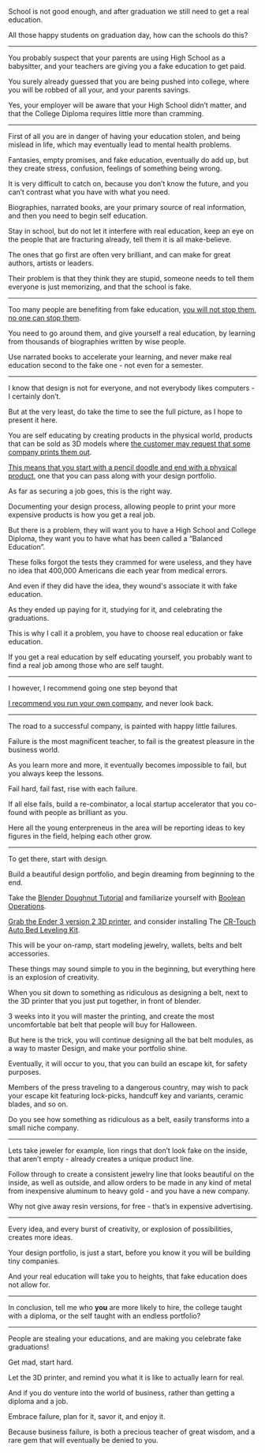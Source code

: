 School is not good enough,
and after graduation we still need to get a real education.

All those happy students on graduation day,
how can the schools do this?

---

You probably suspect that your parents are using High School as a babysitter,
and your teachers are giving you a fake education to get paid.

You surely already guessed that you are being pushed into college,
where you will be robbed of all your, and your parents savings.

Yes, your employer will be aware that your High School didn’t matter,
and that the College Diploma requires little more than cramming.

---

First of all you are in danger of having your education stolen,
and being mislead in life, which may eventually lead to mental health problems.

Fantasies, empty promises, and fake education, eventually do add up,
but they create stress, confusion, feelings of something being wrong.

It is very difficult to catch on, because you don’t know the future,
and you can’t contrast what you have with what you need.

Biographies, narrated books, are your primary source of real information,
and then you need to begin self education.

Stay in school, but do not let it interfere with real education,
keep an eye on the people that are fracturing already, tell them it is all make-believe.

The ones that go first are often very brilliant,
and can make for great authors, artists or leaders.

Their problem is that they think they are stupid,
someone needs to tell them everyone is just memorizing, and that the school is fake.

---

Too many people are benefiting from fake education,
[you will not stop them, no one can stop them][fakeed].

You need to go around them, and give yourself a real education,
by learning from thousands of biographies written by wise people.

Use narrated books to accelerate your learning,
and never make real education second to the fake one - not even for a semester.

---

I know that design is not for everyone,
and not everybody likes computers - I certainly don’t.

But at the very least, do take the time to see the full picture,
as I hope to present it here.

You are self educating by creating products in the physical world,
products that can be sold as 3D models where [the customer may request that some company prints them out][shapeways].

[This means that you start with a pencil doodle and end with a physical product][pencil],
one that you can pass along with your design portfolio.

As far as securing a job goes,
this is the right way.

Documenting your design process,
allowing people to print your more expensive products is how you get a real job.

But there is a problem, they will want you to have a High School and College Diploma,
they want you to have what has been called a “Balanced Education”.

These folks forgot the tests they crammed for were useless,
and they have no idea that 400,000 Americans die each year from medical errors.

And even if they did have the idea,
they wound's associate it with fake education.

As they ended up paying for it, studying for it,
and celebrating the graduations.

This is why I call it a problem,
you have to choose real education or fake education.

If you get a real education by self educating yourself,
you probably want to find a real job among those who are self taught.

---

I however,
I recommend going one step beyond that

[I recommend you run your own company][startup],
and never look back.

---

The road to a successful company,
is painted with happy little failures.

Failure is the most magnificent teacher,
to fail is the greatest pleasure in the business world.

As you learn more and more,
it eventually becomes impossible to fail, but you always keep the lessons.

Fail hard, fail fast,
rise with each failure.

If all else fails,
build a re-combinator, a local startup accelerator that you co-found with people as brilliant as you.

Here all the young enterpreneus in the area will be reporting ideas to key figures in the field,
helping each other grow.

---

To get there,
start with design.

Build a beautiful design portfolio,
and begin dreaming from beginning to the end.

Take the [Blender Doughnut Tutorial][dough]
and familiarize yourself with [Boolean Operations][bool].

[Grab the Ender 3 version 2 3D printer][ender],
and consider installing The [CR-Touch Auto Bed Leveling Kit][bed].

This will be your on-ramp,
start modeling jewelry, wallets, belts and belt accessories.

These things may sound simple to you in the beginning,
but everything here is an explosion of creativity.

When you sit down to something as ridiculous as designing a belt,
next to the 3D printer that you just put together, in front of blender.

3 weeks into it you will master the printing,
and create the most uncomfortable bat belt that people will buy for Halloween.

But here is the trick, you will continue designing all the bat belt modules,
as a way to master Design, and make your portfolio shine.

Eventually, it will occur to you,
that you can build an escape kit, for safety purposes.

Members of the press traveling to a dangerous country,
may wish to pack your escape kit featuring lock-picks, handcuff key and variants, ceramic blades, and so on.

Do you see how something as ridiculous as a belt,
easily transforms into a small niche company.

---

Lets take jeweler for example, lion rings that don’t look fake on the inside,
that aren’t empty - already creates a unique product line.

Follow through to create a consistent jewelry line that looks beautiful on the inside,
as well as outside,
and allow orders to be made in any kind of metal from inexpensive aluminum to heavy gold - and you have a new company.

Why not give away resin versions,
for free - that’s in expensive advertising.

---

Every idea, and every burst of creativity, or explosion of possibilities,
creates more ideas.

Your design portfolio,
is just a start, before you know it you will be building tiny companies.

And your real education will take you to heights,
that fake education does not allow for.

---

In conclusion, tell me who __you__ are more likely to hire,
the college taught with a diploma, or the self taught with an endless portfolio?

---

People are stealing your educations,
and are making you celebrate fake graduations!

Get mad,
start hard.

Let the 3D printer,
and remind you what it is like to actually learn for real.

And if you do venture into the world of business,
rather than getting a diploma and a job.

Embrace failure,
plan for it, savor it, and enjoy it.

Because business failure,
is both a precious teacher of great wisdom, and a rare gem that will eventually be denied to you.





[dough]: https://www.youtube.com/watch?v=TPrnSACiTJ4&list=PLjEaoINr3zgEq0u2MzVgAaHEBt--xLB6U
[bool]: https://www.youtube.com/watch?v=_Esv8E7A4T4
[ender]: https://www.youtube.com/watch?v=gokN9xNG94U
[bed]: https://www.youtube.com/watch?v=lN5n7Dy0quk
[fakeed]: https://www.youtube.com/watch?v=fmoor8DwqW4
[shapeways]: https://www.youtube.com/watch?v=NV38DXv7RW0
[pencil]: https://www.youtube.com/watch?v=3JzsYcUU4Gc
[startup]: https://www.youtube.com/watch?v=0hLMOVBzz2o
